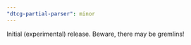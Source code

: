 ```yaml
---
"dtcg-partial-parser": minor
---
```


Initial (experimental) release. Beware, there may be gremlins!
